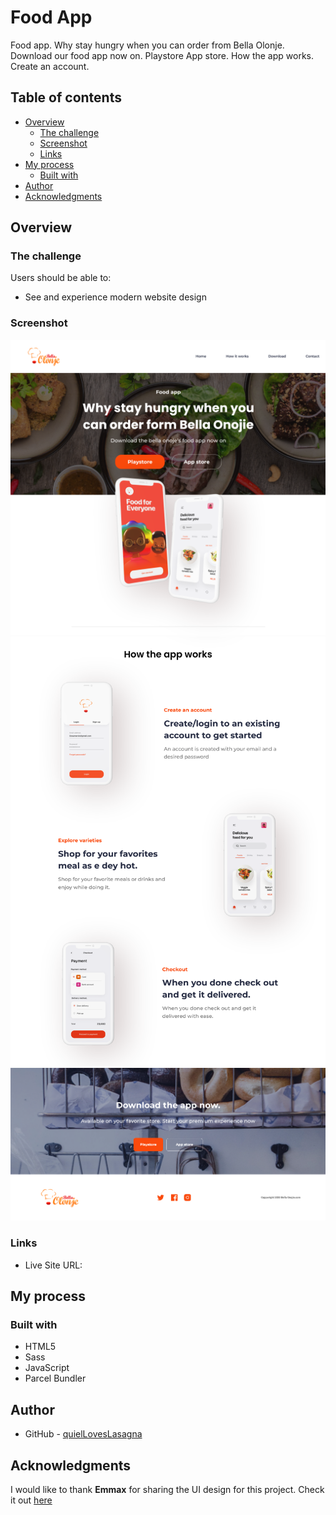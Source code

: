 # Food App

Food app. Why stay hungry when you can order from Bella Olonje. Download our food app now on. Playstore App store. How the app works. Create an account.

## Table of contents

- [Overview](#overview)
  - [The challenge](#the-challenge)
  - [Screenshot](#screenshot)
  - [Links](#links)
- [My process](#my-process)
  - [Built with](#built-with)
- [Author](#author)
- [Acknowledgments](#acknowledgments)

## Overview

### The challenge

Users should be able to:

- See and experience modern website design

### Screenshot

![Project Overview](./assets/preview-1.png)
![Project Overview](./assets/preview-2.png)
![Project Overview](./assets/preview-3.png)

### Links

- Live Site URL: []()

## My process

### Built with

- HTML5
- Sass
- JavaScript
- Parcel Bundler

## Author

- GitHub - [quielLovesLasagna](https://github.com/quielLovesLasagna)

## Acknowledgments

I would like to thank **Emmax** for sharing the UI design for this project. Check it out [here](https://dev.to/emmanx/free-figma-ui-designs-for-frontend-practice-3ak2?fbclid=IwAR3avsE_M9ipHrkFuJp7PxZbCH9gDvfF4G7mvKFZ7ZUoLUXvrYEy2-QF6CM)
